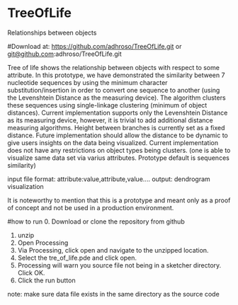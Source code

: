 # TreeOfLife
Relationships between objects


#Download at: 
https://github.com/adhroso/TreeOfLife.git
or 
git@github.com:adhroso/TreeOfLife.git

Tree of life shows the relationship between objects with respect to some attribute.
In this prototype, we have demonstrated the similarity between 7 nucleotide 
sequences by using the minimum character substitution/insertion in order to convert
one sequence to another (using the Levenshtein Distance as the measuring device).
The algorithm clusters these sequences using single-linkage clustering 
(minimum of object distances).
Current implementation supports only the Levenshtein Distance as its measuring device,
however, it is trivial to add additional distance measuring algorithms. Height between
branches is currently set as a fixed distance. Future implementation should allow
the distance to be dynamic to give users insights on the data being visualized.
Current implementation does not have any restrictions on object types being clusters.
(one is able to visualize same data set via varius attributes. Prototype default is sequences similarity)


input file format: attribute:value,attribute,value....
output: dendrogram visualization

It is noteworthy to mention that this is a prototype and meant only as a proof of concept 
and not be used in a production environment. 

#how to run
0. Download or clone the repository from github
1. unzip 
2. Open Processing
3. Via Processing, click open and navigate to the unzipped location.
4. Select the tre_of_life.pde and click open.
5. Processing will warn you source file not being in a sketcher directory. Click OK.
6. Click the run button

note: make sure data file exists in the same directory as the source code

